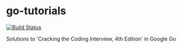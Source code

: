 # go-tutorials

[![Build Status](https://travis-ci.org/rdingwall/go-tutorials.svg?branch=master)](https://travis-ci.org/rdingwall/go-tutorials)

Solutions to 'Cracking the Coding Interview, 4th Edition' in Google Go
